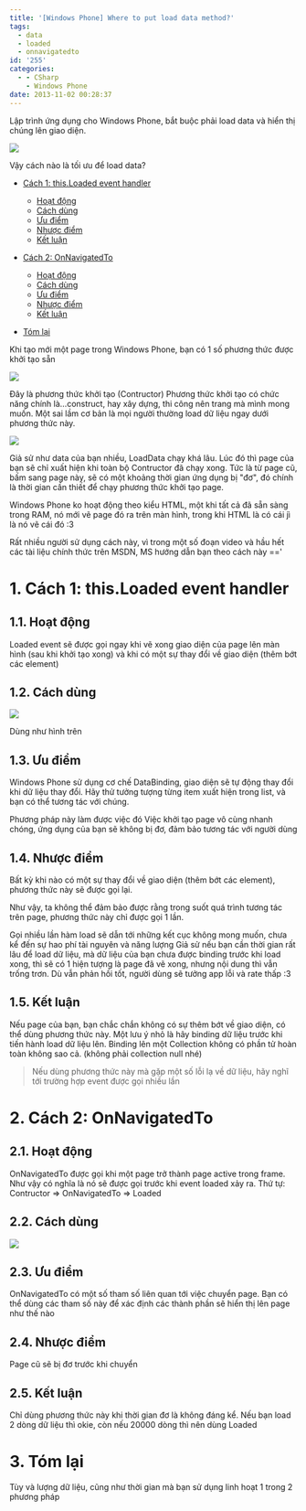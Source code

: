 ```yaml
---
title: '[Windows Phone] Where to put load data method?'
tags:
  - data
  - loaded
  - onnavigatedto
id: '255'
categories:
  - - CSharp
    - Windows Phone
date: 2013-11-02 00:28:37
---
```


Lập trình ứng dụng cho Windows Phone, bắt buộc phải load data và hiển thị chúng lên giao diện.

![](https://farm8.staticflickr.com/7339/10619092335_673c78c2fc_o.png)

Vậy cách nào là tối ưu để load data?
<!-- more -->
*   [Cách 1: this.Loaded event handler](#cách-1-thisloaded-event-handler)
    
    *   [Hoạt động](#hoạt-động)
    *   [Cách dùng](#cách-dùng)
    *   [Ưu điểm](#ưu-điểm)
    *   [Nhược điểm](#nhược-điểm)
    *   [Kết luận](#kết-luận)
*   [Cách 2: OnNavigatedTo](#cách-2-onnavigatedto)
    
    *   [Hoạt động](#hoạt-động-1)
    *   [Cách dùng](#cách-dùng-1)
    *   [Ưu điểm](#ưu-điểm-1)
    *   [Nhược điểm](#nhược-điểm-1)
    *   [Kết luận](#kết-luận-1)
*   [Tóm lại](#tóm-lại)

Khi tạo mới một page trong Windows Phone, bạn có 1 số phương thức được khởi tạo sẵn

![](https://farm8.staticflickr.com/7314/10619173056_305079cfe7_o.png)

Đây là phương thức khởi tạo (Contructor) Phương thức khởi tạo có chức năng chính là…construct, hay xây dựng, thi công nên trang mà mình mong muốn. Một sai lầm cơ bản là mọi người thường load dữ liệu ngay dưới phương thức này.

![](https://farm8.staticflickr.com/7430/10619462526_9716012411_o.png)

Giả sử như data của bạn nhiều, LoadData chạy khá lâu. Lúc đó thì page của bạn sẽ chỉ xuất hiện khi toàn bộ Contructor đã chạy xong. Tức là từ page cũ, bấm sang page này, sẽ có một khoảng thời gian ứng dụng bị "đơ", đó chính là thời gian cần thiết để chạy phương thức khởi tạo page.

Windows Phone ko hoạt động theo kiểu HTML, một khi tất cả đã sẵn sàng trong RAM, nó mới vẽ page đó ra trên màn hình, trong khi HTML là có cái jì là nó vẽ cái đó :3

Rất nhiều người sử dụng cách này, vì trong một số đoạn video và hầu hết các tài liệu chính thức trên MSDN, MS hướng dẫn bạn theo cách này =='

# 1. Cách 1: this.Loaded event handler

## 1.1. Hoạt động

Loaded event sẽ được gọi ngay khi vẽ xong giao diện của page lên màn hình (sau khi khởi tạo xong) và khi có một sự thay đổi về giao diện (thêm bớt các element)

## 1.2. Cách dùng

![](https://farm4.staticflickr.com/3794/10619772596_db30767db0_o.png)

Dùng như hình trên

## 1.3. Ưu điểm

Windows Phone sử dụng cơ chế DataBinding, giao diện sẽ tự động thay đổi khi dữ liệu thay đổi. Hãy thử tưởng tượng từng item xuất hiện trong list, và bạn có thể tương tác với chúng.

Phương pháp này làm được việc đó Việc khởi tạo page vô cùng nhanh chóng, ứng dụng của bạn sẽ không bị đơ, đảm bảo tương tác với người dùng

## 1.4. Nhược điểm

Bất kỳ khi nào có một sự thay đổi về giao diện (thêm bớt các element), phương thức này sẽ được gọi lại.

Như vậy, ta không thể đảm bảo được rằng trong suốt quá trình tương tác trên page, phương thức này chỉ được gọi 1 lần.

Gọi nhiều lần hàm load sẽ dẫn tới những kết cục không mong muốn, chưa kể đến sự hao phí tài nguyên và năng lượng Giả sử nếu bạn cần thời gian rất lâu để load dữ liệu, mà dữ liệu của bạn chưa được binding trước khi load xong, thì sẽ có 1 hiện tượng là page đã vẽ xong, nhưng nội dung thì vẫn trống trơn. Dù vẫn phản hồi tốt, người dùng sẽ tưởng app lỗi và rate thấp :3

## 1.5. Kết luận

Nếu page của bạn, bạn chắc chắn không có sự thêm bớt về giao diện, có thể dùng phương thức này. Một lưu ý nhỏ là hãy binding dữ liệu trước khi tiến hành load dữ liệu lên. Binding lên một Collection không có phần tử hoàn toàn không sao cả. (không phải collection null nhé)

> Nếu dùng phương thức này mà gặp một số lỗi lạ về dữ liệu, hãy nghĩ tới trường hợp event được gọi nhiều lần

# 2. Cách 2: OnNavigatedTo

## 2.1. Hoạt động

OnNavigatedTo được gọi khi một page trở thành page active trong frame. Như vậy có nghĩa là nó sẽ được gọi trước khi event loaded xảy ra. Thứ tự: Contructor => OnNavigatedTo => Loaded

## 2.2. Cách dùng

![](https://farm4.staticflickr.com/3668/10620480973_e2599e3065_o.png)

## 2.3. Ưu điểm

OnNavigatedTo có một số tham số liên quan tới việc chuyển page. Bạn có thể dùng các tham số này để xác định các thành phần sẽ hiển thị lên page như thế nào

## 2.4. Nhược điểm

Page cũ sẽ bị đơ trước khi chuyển

## 2.5. Kết luận

Chỉ dùng phương thức này khi thời gian đơ là không đáng kể. Nếu bạn load 2 dòng dữ liệu thì okie, còn nếu 20000 dòng thì nên dùng Loaded

# 3. Tóm lại

Tùy và lượng dữ liệu, cũng như thời gian mà bạn sử dụng linh hoạt 1 trong 2 phương pháp